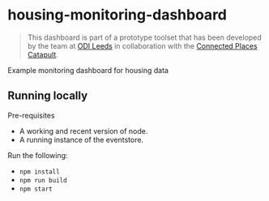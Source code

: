 # housing-monitoring-dashboard

> This dashboard is part of a prototype toolset that has been developed by the team at [ODI Leeds](https://odileeds.org/) in collaboration with the [Connected Places Catapult](https://futurecities.catapult.org.uk/).

Example monitoring dashboard for housing data

## Running locally

Pre-requisites

* A working and recent version of node.
* A running instance of the eventstore.

Run the following:

* `npm install`
* `npm run build`
* `npm start`


